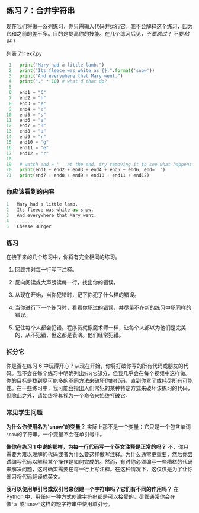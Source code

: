 ## 练习 7：合并字符串

现在我们将做一系列练习，你只需输入代码并运行它。我不会解释这个练习，因为它和之前的差不多。目的是提高你的技能。在几个练习后见，*不要跳过！* 不要*粘贴！*

列表 7.1: ex7.py

```py
 1   print("Mary had a little lamb.")
 2   print("Its fleece was white as {}.".format('snow'))
 3   print("And everywhere that Mary went.")
 4   print("." * 10) # what'd that do?
 5
 6   end1 = "C"
 7   end2 = "h"
 8   end3 = "e"
 9   end4 = "e"
10   end5 = "s"
11   end6 = "e"
12   end7 = "B"
13   end8 = "u"
14   end9 = "r"
15   end10 = "g"
16   end11 = "e"
17   end12 = "r"
18
19   # watch end = ' ' at the end. try removing it to see what happens
20   print(end1 + end2 + end3 + end4 + end5 + end6, end=' ')
21   print(end7 + end8 + end9 + end10 + end11 + end12)
```

### 你应该看到的内容

```py
1   Mary had a little lamb.
2   Its fleece was white as snow.
3   And everywhere that Mary went.
4   ..........
5   Cheese Burger
```

### 练习

在接下来的几个练习中，你将有完全相同的练习。

1.  回顾并对每一行写下注释。

2.  反向阅读或大声朗读每一行，找出你的错误。

3.  从现在开始，当你犯错时，记下你犯了什么样的错误。

4.  当你进行下一个练习时，看看你犯过的错误，并尽量不在新的练习中犯同样的错误。

5.  记住每个人都会犯错。程序员就像魔术师一样，让每个人都以为他们是完美的，从不犯错，但这都是表演。他们经常犯错。

### 拆分它

你是否在练习 6 中玩得开心？从现在开始，你将打破你写的所有代码或朋友的代码。我不会在每个练习中明确列出`拆分它`部分，但我几乎会在每个视频中这样做。你的目标是找到尽可能多的不同方法来破坏你的代码，直到你累了或耗尽所有可能性。在一些练习中，我可能会指出人们常犯的某种特定方式来破坏该练习的代码，但除此之外，请始终将其视为一个命令来始终打破它。

### 常见学生问题

**为什么你使用名为'snow'的变量？** 实际上那不是一个变量：它只是一个包含单词`snow`的字符串。一个变量不会在单引号中。

**像你在练习 1 中说的那样，为每一行代码写一个英文注释是正常的吗？** 不，你只需要为难以理解的代码或者为什么要这样做写注释。为什么通常更重要，然后你尝试编写代码以解释某个操作是如何完成的。然而，有时你必须编写一些糟糕的代码来解决问题，这时确实需要在每一行上写注释。在这种情况下，这仅仅是为了让你练习将代码翻译成英文。

**我可以使用单引号或双引号来创建一个字符串吗？它们有不同的作用吗？** 在 Python 中，用任何一种方式创建字符串都是可以接受的，尽管通常你会在像`'a'`或`'snow'`这样的短字符串中使用单引号。
